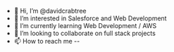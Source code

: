 - 👋 Hi, I’m @davidcrabtree
- 👀 I’m interested in Salesforce and Web Development
- 🌱 I’m currently learning Web Development / AWS
- 💞️ I’m looking to collaborate on full stack projects
- 📫 How to reach me --

<!---
davidcrabtree/davidcrabtree is a ✨ special ✨ repository because its `README.md` (this file) appears on your GitHub profile.
You can click the Preview link to take a look at your changes.
--->
